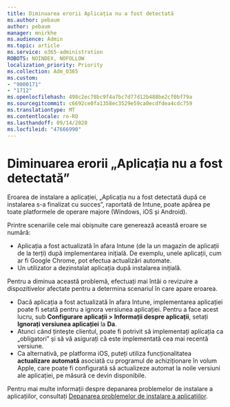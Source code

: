 ```yaml
---
title: Diminuarea erorii Aplicația nu a fost detectată
ms.author: pebaum
author: pebaum
manager: mnirkhe
ms.audience: Admin
ms.topic: article
ms.service: o365-administration
ROBOTS: NOINDEX, NOFOLLOW
localization_priority: Priority
ms.collection: Adm_O365
ms.custom:
- "9000171"
- "1712"
ms.openlocfilehash: 498c2ec78bc9f4a7bc7d77d12b488be2cf0bf79a
ms.sourcegitcommit: c6692ce0fa1358ec3529e59ca0ecdfdea4cdc759
ms.translationtype: MT
ms.contentlocale: ro-RO
ms.lasthandoff: 09/14/2020
ms.locfileid: "47666990"
---
```

# <a name="mitigate-the-application-was-not-detected-error"></a>Diminuarea erorii „Aplicația nu a fost detectată”

Eroarea de instalare a aplicației, „Aplicația nu a fost detectată după ce instalarea s-a finalizat cu succes”, raportată de Intune, poate apărea pe toate platformele de operare majore (Windows, iOS și Android).

Printre scenariile cele mai obișnuite care generează această eroare se numără:

- Aplicația a fost actualizată în afara Intune (de la un magazin de aplicații de la terți) după implementarea inițială. De exemplu, unele aplicații, cum ar fi Google Chrome, pot efectua actualizări automate.
- Un utilizator a dezinstalat aplicația după instalarea inițială.

Pentru a diminua această problemă, efectuați mai întâi o revizuire a dispozitivelor afectate pentru a determina scenariul în care apare eroarea.

- Dacă aplicația a fost actualizată în afara Intune, implementarea aplicației poate fi setată pentru a ignora versiunea aplicației. Pentru a face acest lucru, sub **Configurare aplicații > Informații despre aplicații**, setați **Ignorați versiunea aplicației** la **Da**.
- Atunci când țintește clientul, poate fi potrivit să implementați aplicația ca „obligatori” și să vă asigurați că este implementată cea mai recentă versiune.
- Ca alternativă, pe platforma iOS, puteți utiliza funcționalitatea **actualizare automată** asociată cu programul de achiziționare în volum Apple, care poate fi configurată să actualizeze automat la noile versiuni ale aplicației, pe măsură ce devin disponibile.

Pentru mai multe informații despre depanarea problemelor de instalare a aplicațiilor, consultați [Depanarea problemelor de instalare a aplicațiilor](https://docs.microsoft.com/intune/troubleshoot-app-install).
